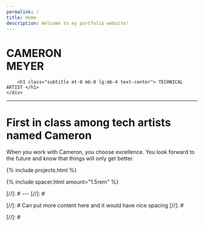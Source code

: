 ```yaml
---
permalink: /
title: Home
description: Welcome to my portfolio website!
---
```


<div class="ignore content-wrapper">
    <div class="content flex flex-column items-center">
        <h1 class="logo-shadow-cascade text-center"> CAMERON <br> MEYER </h1>
        
        <h1 class="subtitle mt-0 mb-8 lg:mb-4 text-center"> TECHNICAL ARTIST </h1>
    </div>
</div>

---

# First in class among tech artists named Cameron

When you work with Cameron, you choose excellence. You look forward to the future and know that things will only get better. 

<div class="pt-8"></div>

{% include projects.html %}

{% include spacer.html amount="1.5rem" %}

[//]: # ---
[//]: # <div class="pt-6"></div>
[//]: # Can put more content here and it would have nice spacing
[//]: # <div class="pt-8 lg:pt-12"></div>

[//]: # <div class="pt-8"></div>